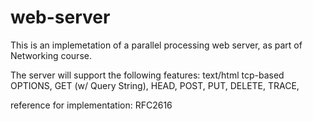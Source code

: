 # web-server

This is an implemetation of a parallel processing web server, as part of Networking course.

The server will support the following features:
text/html 
tcp-based
OPTIONS, GET (w/ Query String), HEAD, POST, PUT, DELETE, TRACE,

reference for implementation: RFC2616
